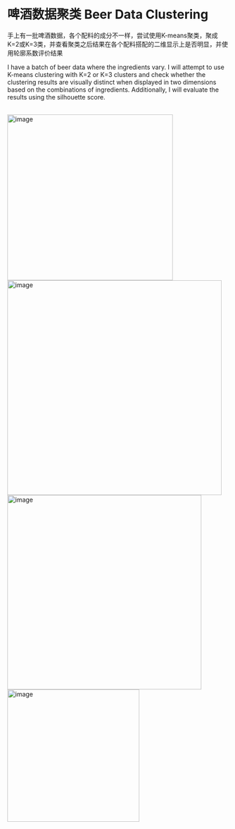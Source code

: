 # 啤酒数据聚类 Beer Data Clustering

手上有一批啤酒数据，各个配料的成分不一样，尝试使用K-means聚类，聚成K=2或K=3类，并查看聚类之后结果在各个配料搭配的二维显示上是否明显，并使用轮廓系数评价结果

I have a batch of beer data where the ingredients vary. I will attempt to use K-means clustering with K=2 or K=3 clusters and check whether the clustering results are visually distinct when displayed in two dimensions based on the combinations of ingredients. Additionally, I will evaluate the results using the silhouette score.

<br/>

<img width="376" alt="image" src="https://github.com/user-attachments/assets/6aef9b48-b580-41b6-9adc-7bf101b542f6">

<br/>

<img width="487" alt="image" src="https://github.com/user-attachments/assets/437688b4-f093-4afd-9a95-ac88c235bca6">

<br/>

<img width="441" alt="image" src="https://github.com/user-attachments/assets/86f23cba-4d15-4281-9353-459764977b35">

<br/>

<img width="300" alt="image" src="https://github.com/user-attachments/assets/3b038e37-6b9f-4cbb-8909-7b0dd5ae46c5">
